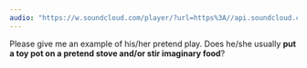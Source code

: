 ```yaml
---
audio: "https://w.soundcloud.com/player/?url=https%3A//api.soundcloud.com/tracks/1472787616%3Fsecret_token%3Ds-HUPjZtbZ6CT&color=%23ff5500&auto_play=true&hide_related=false&show_comments=true&show_user=true&show_reposts=false&show_teaser=true&visual=true"
---
```


Please give me an example of his/her pretend play. Does he/she usually <strong>put a toy pot on a pretend stove and/or stir imaginary food</strong>?